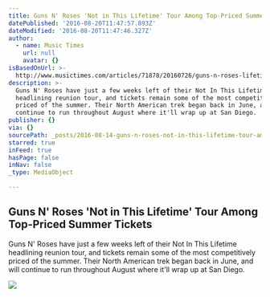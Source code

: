 ```yaml
---
title: Guns N' Roses 'Not in This Lifetime' Tour Among Top-Priced Summer Tickets
datePublished: '2016-08-20T11:47:57.893Z'
dateModified: '2016-08-20T11:47:46.327Z'
author:
  - name: Music Times
    url: null
    avatar: {}
isBasedOnUrl: >-
  http://www.musictimes.com/articles/71878/20160726/guns-n-roses-lifetime-tour-top-priced-summer-tickets.htm
description: >-
  Guns N' Roses have just a few weeks left of their Not In This Lifetime
  headlining reunion tour, and tickets remain some of the most competitively
  priced of the summer. Their North American trek began back in June, and will
  continue to run throughout August where it'll wrap up at San Diego.
publisher: {}
via: {}
sourcePath: _posts/2016-08-14-guns-n-roses-not-in-this-lifetime-tour-among-top-priced-s.md
starred: true
inFeed: true
hasPage: false
inNav: false
_type: MediaObject

---
```

<article style=""><h1>Guns N' Roses 'Not in This Lifetime' Tour Among Top-Priced Summer Tickets</h1><p>Guns N' Roses have just a few weeks left of their Not In This Lifetime headlining reunion tour, and tickets remain some of the most competitively priced of the summer. Their North American trek began back in June, and will continue to run throughout August where it'll wrap up at San Diego.</p><img src="http://images.musictimes.com/data/images/full/68571/2016-coachella-valley-music-and-arts-festival-weekend-2-day-2.jpeg" /></article>